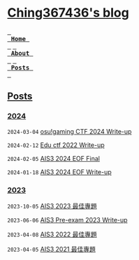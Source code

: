 # [Ching367436's blog](https://blog.ching367436.me/)

[<kbd> <br> **Home** <br> </kbd>](https://blog.ching367436.me/)
[<kbd> <br> **About** <br> </kbd>](https://blog.ching367436.me/about)
[<kbd> <br> **Posts** <br> </kbd>](https://blog.ching367436.me/archives)

## [Posts](https://blog.ching367436.me/archives/)

### [2024](https://blog.ching367436.me/archives/2024/)

`2024-03-04` [osu!gaming CTF 2024 Write-up](https://blog.ching367436.me/osu-gaming-ctf-2024-write-up/)

`2024-02-12` [Edu ctf 2022 Write-up](https://blog.ching367436.me/edu-ctf-2022-write-up/)

`2024-02-05` [AIS3 2024 EOF Final](https://blog.ching367436.me/ais3-eof-2024-final/)

`2024-01-18` [AIS3 2024 EOF Write-up](https://blog.ching367436.me/ais3-eof-2024-write-up/)

### [2023](https://blog.ching367436.me/archives/2023/)

`2023-10-05` [AIS3 2023 最佳專題](https://blog.ching367436.me/ais3-2023-%E6%9C%80%E4%BD%B3%E5%B0%88%E9%A1%8C/)

`2023-06-06` [AIS3 Pre-exam 2023 Write-up](https://blog.ching367436.me/ais3-pre-exam-2023-write-up/)

`2023-04-08` [AIS3 2022 最佳專題](https://blog.ching367436.me/ais3-2022-%E6%9C%80%E4%BD%B3%E5%B0%88%E9%A1%8C/)

`2023-04-05` [AIS3 2021 最佳專題](https://blog.ching367436.me/ais3-2021-%E6%9C%80%E4%BD%B3%E5%B0%88%E9%A1%8C/)
